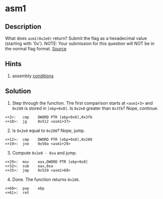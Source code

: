 # asm1
## Description
What does `asm1(0x2e0)` return? Submit the flag as a hexadecimal value (starting with '0x'). NOTE: Your submission for this question will NOT be in the normal flag format. [Source](test.S)
## Hints
1. assembly [conditions](https://www.tutorialspoint.com/assembly_programming/assembly_conditions.htm)
## Solution
1. Step through the function. The first comparison starts at `<asm1+3>` and `0x280` is stored in `[ebp+0x8]`. Is `0x2e0` greater than `0x3fb`? Nope, continue.
```
<+3>:	cmp    DWORD PTR [ebp+0x8],0x3fb
<+10>:	jg     0x512 <asm1+37>
```
2. Is `0x2e0` equal to `0x280`? Nope, jump.
```
<+12>:	cmp    DWORD PTR [ebp+0x8],0x280
<+19>:	jne    0x50a <asm1+29>
```
3. Compute `0x2e0 - 0xa` and jump.
```
<+29>:	mov    eax,DWORD PTR [ebp+0x8]
<+32>:	sub    eax,0xa
<+35>:	jmp    0x529 <asm1+60>
```
4. Done. The function returns `0x2d6`.
```
<+60>:	pop    ebp
<+61>:	ret
```

